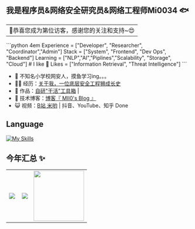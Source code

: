 ## 我是程序员&网络安全研究员&网络工程师Mi0034 🐟
<table>
  <tr>
    <td>🥰恭喜您成为第<img src="https://profile-counter.glitch.me/klopiop/count.svg" alt="" />位访客，感谢您的关注和支持~😍</td>
  </tr>
</table>
```python 4em
Experience = ["Developer", "Researcher", "Coordinator","Admin"]
Stack = ["System", "Frontend", "Dev Ops", "Backend"]
Learning = ["NLP","AI","Piplines","Scalability", "Storage", "Cloud"]
# I like 🐍
Likes = ["Information Retrieval", "Threat Intelligence"]
```

- 🐧 不知名小学校网安人，摸鱼学习ing。。。 
- 👨‍💻 经历：<a href="#" target="_blank">关于我，一位底层安全工程狮成长史</a>
- 🏡 作品：<a href="#" target="_blank">自研"干活"工具箱</a> | 
- 🌱 技术博客：<a href="https://mi0034.icu" target="_blank">博客『 MII0's Blog 』</a>
- 😺 视频：<a href="https://space.bilibili.com/184501335" target="_blank">B站 米哟</a> | 抖音、YouTube、知乎 Done

## Language
[![My Skills](https://skillicons.dev/icons?i=js,html,css,wasm,git,kubernetes,docker,c,vim)](https://skillicons.dev)


## 今年汇总 ✨

<table>
    <tr>
        <td >
            <center><img src="https://github-readme-stats.vercel.app/api?username=klopiop&locale=cn&theme=github_dark" ></center>
        </td>
        <td >
            <center><img src="https://github-profile-summary-cards.vercel.app/api/cards/profile-details?username=klopiop&theme=github_dark" align="right" /></center>
        </td>
        <td >
            <center><img align="" height="137px" src="https://github-readme-stats.vercel.app/api/top-langs/?username=klopiop&hide_title=true&hide_border=true&layout=compact&bg_color=0,73FA79,73FDFF,D783FF&theme=graywhite&locale=cn" />
</center>
        </td>
    </tr>
</table>

